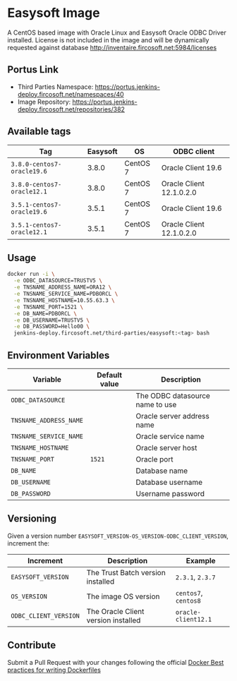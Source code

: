 # Easysoft Image

A CentOS based image with Oracle Linux and Easysoft Oracle ODBC Driver installed.
License is not included in the image and will be dynamically requested against database http://inventaire.fircosoft.net:5984/licenses

## Portus Link

  - Third Parties Namespace: https://portus.jenkins-deploy.fircosoft.net/namespaces/40
  - Image Repository: https://portus.jenkins-deploy.fircosoft.net/repositories/382

## Available tags

| Tag                         | Easysoft  | OS        | ODBC client               |
|-----------------------------|-----------|-----------|---------------------------|
| `3.8.0-centos7-oracle19.6`  | 3.8.0     | CentOS 7  | Oracle Client 19.6        |
| `3.8.0-centos7-oracle12.1`  | 3.8.0     | CentOS 7  | Oracle Client 12.1.0.2.0  |
| `3.5.1-centos7-oracle19.6`  | 3.5.1     | CentOS 7  | Oracle Client 19.6        |
| `3.5.1-centos7-oracle12.1`  | 3.5.1     | CentOS 7  | Oracle Client 12.1.0.2.0  |

## Usage

```sh
docker run -i \
  -e ODBC_DATASOURCE=TRUSTV5 \
  -e TNSNAME_ADDRESS_NAME=ORA12 \
  -e TNSNAME_SERVICE_NAME=PDBORCL \
  -e TNSNAME_HOSTNAME=10.55.63.3 \
  -e TNSNAME_PORT=1521 \
  -e DB_NAME=PDBORCL \
  -e DB_USERNAME=TRUSTV5 \
  -e DB_PASSWORD=Hello00 \
  jenkins-deploy.fircosoft.net/third-parties/easysoft:<tag> bash
```

## Environment Variables

| Variable                | Default value | Description                       |
|-------------------------|---------------|-----------------------------------|
| `ODBC_DATASOURCE`       |               | The ODBC datasource name to use   |
| `TNSNAME_ADDRESS_NAME`  |               | Oracle server address name        |
| `TNSNAME_SERVICE_NAME`  |               | Oracle service name               |
| `TNSNAME_HOSTNAME`      |               | Oracle server host                |
| `TNSNAME_PORT`          | `1521`        | Oracle port                       |
| `DB_NAME`               |               | Database name                     |
| `DB_USERNAME`           |               | Database username                 |
| `DB_PASSWORD`           |               | Username password                 |

## Versioning

Given a version number `EASYSOFT_VERSION-OS_VERSION-ODBC_CLIENT_VERSION`,
increment the:

| Increment             | Description                         | Example               |
|-----------------------|-------------------------------------|-----------------------|
| `EASYSOFT_VERSION`    | The Trust Batch version installed   | `2.3.1`, `2.3.7`      |
| `OS_VERSION`          | The image OS version                | `centos7`, `centos8`  |
| `ODBC_CLIENT_VERSION` | The Oracle Client version installed | `oracle-client12.1`   |

## Contribute

Submit a Pull Request with your changes following the official
[Docker Best practices for writing Dockerfiles](https://docs.docker.com/develop/develop-images/dockerfile_best-practices/)
